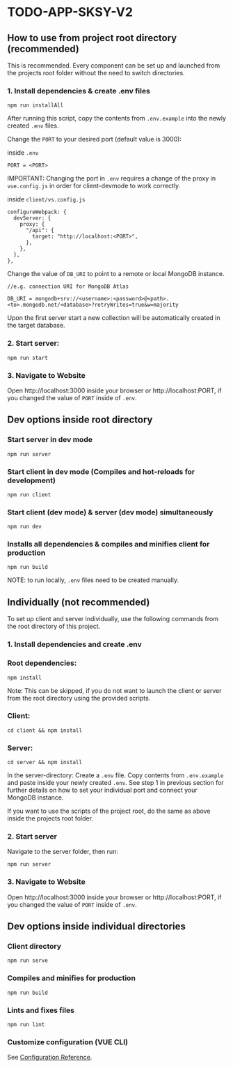 # TODO-APP-SKSY-V2

## How to use from project root directory (recommended)

This is recommended. Every component can be set up and launched from the projects root folder without the need to switch directories.

### 1. Install dependencies & create .env files

```
npm run installAll
```

After running this script, copy the contents from `.env.example` into the newly created `.env` files. 

Change the `PORT` to your desired port (default value is 3000):

inside `.env`

```
PORT = <PORT>
```
IMPORTANT: Changing the port in `.env` requires a change of the proxy in `vue.config.js` in order for client-devmode to work correctly.

inside `client/vs.config.js`

```
configureWebpack: {
  devServer: {
    proxy: {
      "/api": {
        target: "http://localhost:<PORT>",
      },
    },
  },
},
```

Change the value of `DB_URI` to point to a remote or local MongoDB instance.

```
//e.g. connection URI for MongoDB Atlas

DB_URI = mongodb+srv://<username>:<password>@<path>.<to>.mongodb.net/<database>?retryWrites=true&w=majority
```

Upon the first server start a new collection will be automatically created in the target database.


### 2. Start server:

```
npm run start
```

### 3. Navigate to Website

Open http://localhost:3000 inside your browser or http://localhost:PORT, if you changed the value of `PORT` inside of `.env`.

## Dev options inside root directory

### Start server in dev mode
```
npm run server
```
### Start client in dev mode (Compiles and hot-reloads for development)
```
npm run client
```
### Start client (dev mode) & server (dev mode) simultaneously
```
npm run dev
```
### Installs all dependencies & compiles and minifies client for production
```
npm run build
```
NOTE: to run locally, `.env` files need to be created manually. 

## Individually (not recommended)

To set up client and server individually, use the following commands from the root directory of this project.

### 1. Install dependencies and create .env

### Root dependencies:
```
npm install
```
Note: This can be skipped, if you do not want to launch the client or server from the root directory using the provided scripts.
### Client:
```
cd client && npm install
```
### Server:
```
cd server && npm install
```

In the server-directory: Create a `.env` file. Copy contents from `.env.example` and paste inside your newly created `.env`. See step 1 in previous section for further details on how to set your individual port and connect your MongoDB instance.

If you want to use the scripts of the project root, do the same as above inside the projects root folder.

### 2. Start server

Navigate to the server folder, then run:
```
npm run server
```

### 3. Navigate to Website

Open http://localhost:3000 inside your browser or http://localhost:PORT, if you changed the value of `PORT` inside of `.env`.


## Dev options inside individual directories

### Client directory
```
npm run serve
```

### Compiles and minifies for production
```
npm run build
```

### Lints and fixes files
```
npm run lint
```

### Customize configuration (VUE CLI)
See [Configuration Reference](https://cli.vuejs.org/config/).
